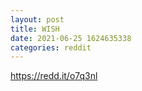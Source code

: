 ```yaml
--- 
layout: post 
title: WISH 
date: 2021-06-25 1624635338 
categories: reddit 
--- 
```

https://redd.it/o7q3nl